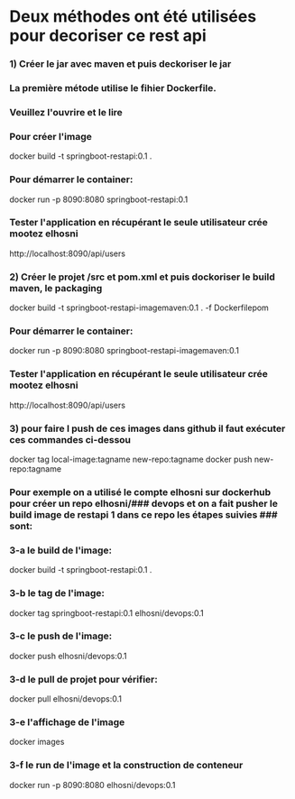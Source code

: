 # Deux méthodes ont été utilisées pour decoriser ce rest api

### 1) Créer le jar avec maven et puis deckoriser le jar
### La première métode utilise le fihier Dockerfile.
### Veuillez l'ouvrire et le lire
### Pour créer l'image
docker build -t springboot-restapi:0.1 .
### Pour démarrer le container:
docker run -p 8090:8080 springboot-restapi:0.1
### Tester l'application en récupérant le seule utilisateur crée mootez elhosni
http://localhost:8090/api/users


### 2) Créer le projet /src et pom.xml et puis dockoriser le build maven, le packaging
docker build -t springboot-restapi-imagemaven:0.1 . -f Dockerfilepom
### Pour démarrer le container:
docker run -p 8090:8080 springboot-restapi-imagemaven:0.1
### Tester l'application en récupérant le seule utilisateur crée mootez elhosni
http://localhost:8090/api/users


### 3) pour faire l push de ces images dans github il faut exécuter ces commandes ci-dessou
docker tag local-image:tagname new-repo:tagname
docker push new-repo:tagname
### Pour exemple on a utilisé le compte elhosni sur dockerhub pour créer un repo elhosni/### devops et on a fait pusher le build image de restapi 1 dans ce repo les étapes suivies ### sont:
### 3-a le build de l'image:
docker build -t springboot-restapi:0.1 .
### 3-b le tag de l'image:
docker tag springboot-restapi:0.1 elhosni/devops:0.1
### 3-c le push de l'image:
docker push elhosni/devops:0.1
### 3-d le pull de projet pour vérifier:
docker pull elhosni/devops:0.1
### 3-e l'affichage de l'image 
docker images
### 3-f le run de l'image et la construction de conteneur
docker run -p 8090:8080 elhosni/devops:0.1